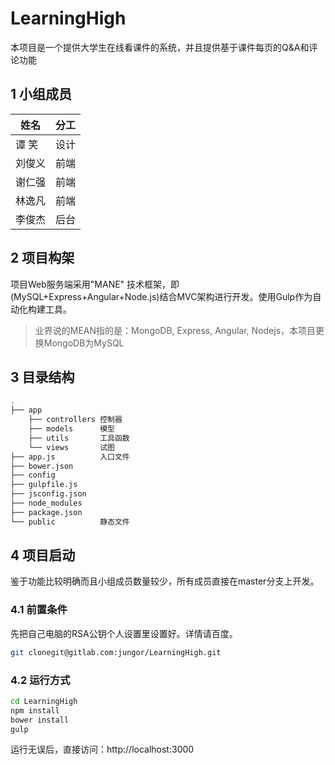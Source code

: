 # LearningHigh

本项目是一个提供大学生在线看课件的系统，并且提供基于课件每页的Q&A和评论功能

## 1 小组成员

|姓名|分工|
|---|---|
|谭 笑|设计|
|刘俊义|前端|
|谢仁强|前端|
|林逸凡|前端|
|李俊杰|后台|

## 2 项目构架

项目Web服务端采用"MANE" 技术框架，即(MySQL+Express+Angular+Node.js)结合MVC架构进行开发。使用Gulp作为自动化构建工具。

> 业界说的MEAN指的是：MongoDB, Express, Angular, Nodejs，本项目更换MongoDB为MySQL

## 3 目录结构

```bash
.
├── app
    ├── controllers 控制器
    ├── models      模型
    ├── utils       工具函数
    └── views       试图
├── app.js          入口文件
├── bower.json
├── config
├── gulpfile.js
├── jsconfig.json
├── node_modules
├── package.json
└── public          静态文件

```

## 4 项目启动

鉴于功能比较明确而且小组成员数量较少，所有成员直接在master分支上开发。

### 4.1 前置条件

先把自己电脑的RSA公钥个人设置里设置好。详情请百度。
```bash
git clonegit@gitlab.com:jungor/LearningHigh.git
```

### 4.2 运行方式 

```bash
cd LearningHigh
npm install
bower install
gulp
```
运行无误后，直接访问：http://localhost:3000


